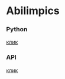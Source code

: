 # Abilimpics

### Python

<a href="Python\README.md">клик<a>

### API

<a href="API\README.md">клик<a>

